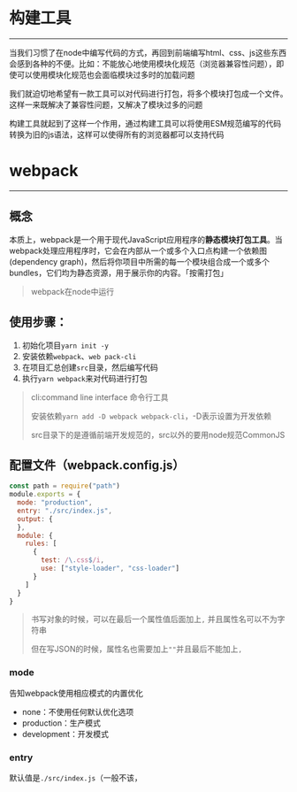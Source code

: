 # 构建工具

---

当我们习惯了在node中编写代码的方式，再回到前端编写html、css、js这些东西会感到各种的不便。比如：不能放心地使用模块化规范（浏览器兼容性问题），即使可以使用模块化规范也会面临模块过多时的加载问题

我们就迫切地希望有一款工具可以对代码进行打包，将多个模块打包成一个文件。这样一来既解决了兼容性问题，又解决了模块过多的问题

构建工具就起到了这样一个作用，通过构建工具可以将使用ESM规范编写的代码转换为旧的js语法，这样可以使得所有的浏览器都可以支持代码

# webpack

---

## 概念

本质上，webpack是一个用于现代JavaScript应用程序的**静态模块打包工具**。当webpack处理应用程序时，它会在内部从一个或多个入口点构建一个依赖图(dependency graph)，然后将你项目中所需的每一个模块组合成一个或多个bundles，它们均为静态资源，用于展示你的内容。「按需打包」

> webpack在node中运行

## 使用步骤：

1. 初始化项目`yarn init -y`
2. 安装依赖`webpack`、`web pack-cli`
3. 在项目汇总创建`src`目录，然后编写代码
4. 执行`yarn webpack`来对代码进行打包

> cli:command line interface 命令行工具
>
> 安装依赖`yarn add -D webpack webpack-cli`，-D表示设置为开发依赖
>
> src目录下的是遵循前端开发规范的，src以外的要用node规范CommonJS

## 配置文件（webpack.config.js）

```js
const path = require("path")
module.exports = {
  mode: "production",
  entry: "./src/index.js",
  output: {
  },
  module: {
    rules: [
      {
        test: /\.css$/i,
        use: ["style-loader", "css-loader"]
      }
    ]
  }
}
```

> 书写对象的时候，可以在最后一个属性值后面加上`,` 并且属性名可以不为字符串
>
> 但在写JSON的时候，属性名也需要加上`""`并且最后不能加上`,`

### mode

告知webpack使用相应模式的内置优化

+ none：不使用任何默认优化选项
+ production：生产模式
+ development：开发模式

### entry

默认值是`./src/index.js`（一般不该，
